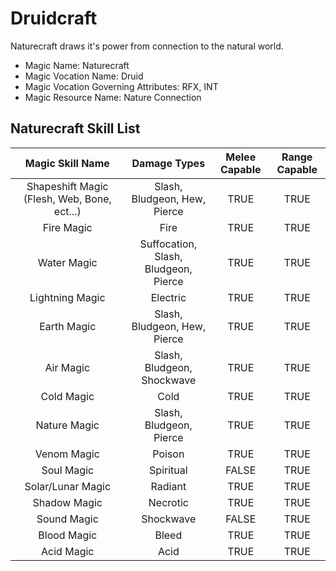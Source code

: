 # Druidcraft

Naturecraft draws it's power from connection to the natural world.

- Magic Name: Naturecraft
- Magic Vocation Name: Druid
- Magic Vocation Governing Attributes: RFX, INT
- Magic Resource Name: Nature Connection

## Naturecraft Skill List

|               Magic Skill Name               |             Damage Types             | Melee Capable | Range Capable |
| :------------------------------------------: | :----------------------------------: | :-----------: | :-----------: |
| Shapeshift Magic (Flesh, Web, Bone, ect...) |     Slash, Bludgeon, Hew, Pierce     |     TRUE     |     TRUE     |
|                  Fire Magic                  |                 Fire                 |     TRUE     |     TRUE     |
|                 Water Magic                 | Suffocation, Slash, Bludgeon, Pierce |     TRUE     |     TRUE     |
|               Lightning Magic               |               Electric               |     TRUE     |     TRUE     |
|                 Earth Magic                 |     Slash, Bludgeon, Hew, Pierce     |     TRUE     |     TRUE     |
|                  Air Magic                  |      Slash, Bludgeon, Shockwave      |     TRUE     |     TRUE     |
|                  Cold Magic                  |                 Cold                 |     TRUE     |     TRUE     |
|                Nature Magic                |       Slash, Bludgeon, Pierce       |     TRUE     |     TRUE     |
|                 Venom Magic                 |                Poison                |     TRUE     |     TRUE     |
|                  Soul Magic                  |              Spiritual              |     FALSE     |     TRUE     |
|              Solar/Lunar Magic              |               Radiant               |     TRUE     |     TRUE     |
|                 Shadow Magic                 |               Necrotic               |     TRUE     |     TRUE     |
|                 Sound Magic                 |              Shockwave              |     FALSE     |     TRUE     |
|                 Blood Magic                 |                Bleed                |     TRUE     |     TRUE     |
|                  Acid Magic                  |                 Acid                 |     TRUE     |     TRUE     |

